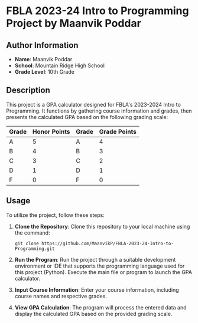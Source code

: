 # FBLA 2023-24 Intro to Programming Project by Maanvik Poddar

## Author Information

- **Name**: Maanvik Poddar
- **School**: Mountain Ridge High School
- **Grade Level**: 10th Grade

## Description

This project is a GPA calculator designed for FBLA's 2023-2024 Intro to Programming. It functions by gathering course information and grades, then presents the calculated GPA based on the following grading scale:

| Grade | Honor Points | Grade | Grade Points |
|-------|--------------|-------|--------------|
| A     | 5            | A     | 4            |
| B     | 4            | B     | 3            |
| C     | 3            | C     | 2            |
| D     | 1            | D     | 1            |
| F     | 0            | F     | 0            |

## Usage

To utilize the project, follow these steps:

1. **Clone the Repository**: Clone this repository to your local machine using the command:
    ```
    git clone https://github.com/MaanvikP/FBLA-2023-24-Intro-to-Programming.git
    ```

2. **Run the Program**: Run the project through a suitable development environment or IDE that supports the programming language used for this project (Python). Execute the main file or program to launch the GPA calculator.

3. **Input Course Information**: Enter your course information, including course names and respective grades.

4. **View GPA Calculation**: The program will process the entered data and display the calculated GPA based on the provided grading scale.
